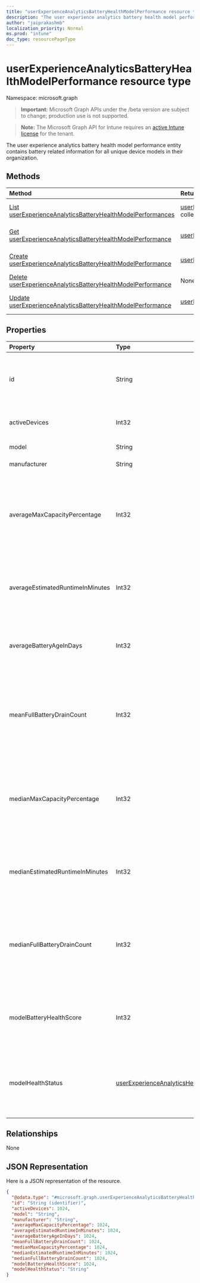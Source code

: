 ```yaml
---
title: "userExperienceAnalyticsBatteryHealthModelPerformance resource type"
description: "The user experience analytics battery health model performance entity contains battery related information for all unique device models in their organization."
author: "jaiprakashmb"
localization_priority: Normal
ms.prod: "intune"
doc_type: resourcePageType
---
```


# userExperienceAnalyticsBatteryHealthModelPerformance resource type

Namespace: microsoft.graph

> **Important:** Microsoft Graph APIs under the /beta version are subject to change; production use is not supported.

> **Note:** The Microsoft Graph API for Intune requires an [active Intune license](https://go.microsoft.com/fwlink/?linkid=839381) for the tenant.

The user experience analytics battery health model performance entity contains battery related information for all unique device models in their organization.

## Methods
|Method|Return Type|Description|
|:---|:---|:---|
|[List userExperienceAnalyticsBatteryHealthModelPerformances](../api/intune-devices-userexperienceanalyticsbatteryhealthmodelperformance-list.md)|[userExperienceAnalyticsBatteryHealthModelPerformance](../resources/intune-devices-userexperienceanalyticsbatteryhealthmodelperformance.md) collection|List properties and relationships of the [userExperienceAnalyticsBatteryHealthModelPerformance](../resources/intune-devices-userexperienceanalyticsbatteryhealthmodelperformance.md) objects.|
|[Get userExperienceAnalyticsBatteryHealthModelPerformance](../api/intune-devices-userexperienceanalyticsbatteryhealthmodelperformance-get.md)|[userExperienceAnalyticsBatteryHealthModelPerformance](../resources/intune-devices-userexperienceanalyticsbatteryhealthmodelperformance.md)|Read properties and relationships of the [userExperienceAnalyticsBatteryHealthModelPerformance](../resources/intune-devices-userexperienceanalyticsbatteryhealthmodelperformance.md) object.|
|[Create userExperienceAnalyticsBatteryHealthModelPerformance](../api/intune-devices-userexperienceanalyticsbatteryhealthmodelperformance-create.md)|[userExperienceAnalyticsBatteryHealthModelPerformance](../resources/intune-devices-userexperienceanalyticsbatteryhealthmodelperformance.md)|Create a new [userExperienceAnalyticsBatteryHealthModelPerformance](../resources/intune-devices-userexperienceanalyticsbatteryhealthmodelperformance.md) object.|
|[Delete userExperienceAnalyticsBatteryHealthModelPerformance](../api/intune-devices-userexperienceanalyticsbatteryhealthmodelperformance-delete.md)|None|Deletes a [userExperienceAnalyticsBatteryHealthModelPerformance](../resources/intune-devices-userexperienceanalyticsbatteryhealthmodelperformance.md).|
|[Update userExperienceAnalyticsBatteryHealthModelPerformance](../api/intune-devices-userexperienceanalyticsbatteryhealthmodelperformance-update.md)|[userExperienceAnalyticsBatteryHealthModelPerformance](../resources/intune-devices-userexperienceanalyticsbatteryhealthmodelperformance.md)|Update the properties of a [userExperienceAnalyticsBatteryHealthModelPerformance](../resources/intune-devices-userexperienceanalyticsbatteryhealthmodelperformance.md) object.|

## Properties
|Property|Type|Description|
|:---|:---|:---|
|id|String|The unique identifier of the user experience analytics battery health model performance object.|
|activeDevices|Int32|Number of active devices for that model. Valid values 0 to 2147483647|
|model|String|The model name of the device.|
|manufacturer|String|Name of the device manufacturer.|
|averageMaxCapacityPercentage|Int32|The mean of the maximum capacity for all devices of a given model. Maximum capacity measures the full charge vs. design capacity for a device’s batteries.. Valid values 0 to 2147483647|
|averageEstimatedRuntimeInMinutes|Int32|The mean of the estimated runtimes on full charge for all devices of a given model. Unit in minutes. Valid values 0 to 2147483647|
|averageBatteryAgeInDays|Int32|The mean of the battery age for all devices of a given model in a tenant. Unit in days. Valid values 0 to 2147483647|
|meanFullBatteryDrainCount|Int32|The mean of number of times the battery has been discharged an amount that equals 100% of its capacity for all devices of a given model in a tenant. Valid values 0 to 2147483647|
|medianMaxCapacityPercentage|Int32|The median of the maximum capacity for all devices of a given model. Maximum capacity measures the full charge vs. design capacity for a device’s batteries.. Valid values 0 to 2147483647|
|medianEstimatedRuntimeInMinutes|Int32|The median of the estimated runtimes on full charge for all devices of a given model. Unit in minutes. Valid values 0 to 2147483647|
|medianFullBatteryDrainCount|Int32|The median of number of times the battery has been discharged an amount that equals 100% of its capacity for all devices of a given model in a tenant. Valid values 0 to 2147483647|
|modelBatteryHealthScore|Int32|A weighted average of a model’s maximum capacity score and runtime estimate score. Values range from 0-100. Valid values 0 to 2147483647|
|modelHealthStatus|[userExperienceAnalyticsHealthState](../resources/intune-devices-userexperienceanalyticshealthstate.md)|The overall battery health status of a given model in a tenant. Possible values are: `unknown`, `insufficientData`, `needsAttention`, `meetingGoals`, `unknownFutureValue`.|

## Relationships
None

## JSON Representation
Here is a JSON representation of the resource.
<!-- {
  "blockType": "resource",
  "keyProperty": "id",
  "@odata.type": "microsoft.graph.userExperienceAnalyticsBatteryHealthModelPerformance"
}
-->
``` json
{
  "@odata.type": "#microsoft.graph.userExperienceAnalyticsBatteryHealthModelPerformance",
  "id": "String (identifier)",
  "activeDevices": 1024,
  "model": "String",
  "manufacturer": "String",
  "averageMaxCapacityPercentage": 1024,
  "averageEstimatedRuntimeInMinutes": 1024,
  "averageBatteryAgeInDays": 1024,
  "meanFullBatteryDrainCount": 1024,
  "medianMaxCapacityPercentage": 1024,
  "medianEstimatedRuntimeInMinutes": 1024,
  "medianFullBatteryDrainCount": 1024,
  "modelBatteryHealthScore": 1024,
  "modelHealthStatus": "String"
}
```
